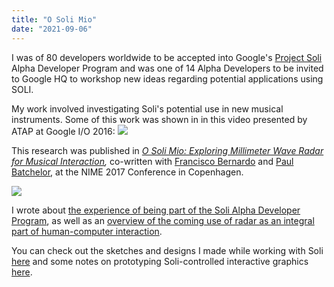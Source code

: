 ```yaml
---
title: "O Soli Mio"
date: "2021-09-06"
---
```




I was of 80 developers worldwide to be accepted into Google's [Project Soli](https://atap.google.com/soli/) Alpha Developer Program and was one of 14 Alpha Developers to be invited to Google HQ to workshop new ideas regarding potential applications using SOLI.  



My work involved investigating Soli's potential use in new musical instruments.  Some of this work was shown in in this video presented by ATAP at  Google I/O 2016:
[![](http://img.youtube.com/vi/H41A_IWZwZI/0.jpg)](http://www.youtube.com/watch?v=H41A_IWZwZI "")




This research was published in [*O Soli Mio: Exploring Millimeter Wave Radar for Musical Interaction*](http://homes.create.aau.dk/dano/nime17/papers/0054/index.html)*,*  co-written with [Francisco Bernardo](http://frantic0.com/) and [Paul Batchelor](http://paulbatchelor.github.io/), at the NIME 2017 Conference in Copenhagen.



[![](http://img.youtube.com/vi/WGlVzIlJvno/0.jpg)](http://www.youtube.com/watch?v=WGlVzIlJvno "")




I wrote about [the experience of being part of the Soli Alpha Developer Program](https://nickarner.com/notes/participating-in-the-soli-alpha-developer-program-may-23-2016/), as well as an [overview of the coming use of radar as an integral part of human-computer interaction](https://nickarner.com/notes/project-soli-the-coming-use-of-radar-in-human-machine-interfaces-april-2020/).

You can check out the sketches and designs I made while working with Soli [here](/projects_and_work/NickArner-SoliNotebookSketches.pdf) and some notes on prototyping Soli-controlled interactive graphics [here](https://nickarner.com/notes/re-visiting-old-work-soli-sketches-october-28-2021/). 

